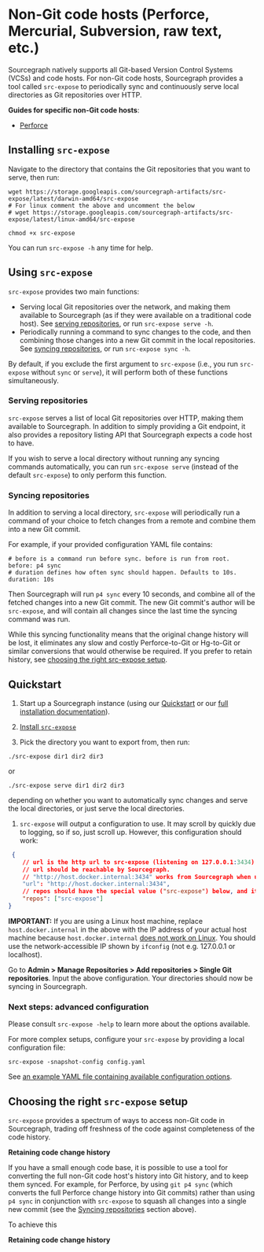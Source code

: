  # Non-Git code hosts (Perforce, Mercurial, Subversion, raw text, etc.)

Sourcegraph natively supports all Git-based Version Control Systems (VCSs) and code hosts. For non-Git code hosts, Sourcegraph provides a tool called `src-expose` to periodically sync and continuously serve local directories as Git repositories over HTTP. 

**Guides for specific non-Git code hosts**:
- [Perforce](../repo/perforce.md)

## Installing `src-expose`

Navigate to the directory that contains the Git repositories that you want to serve, then run:

``` shell
wget https://storage.googleapis.com/sourcegraph-artifacts/src-expose/latest/darwin-amd64/src-expose
# For linux comment the above and uncomment the below
# wget https://storage.googleapis.com/sourcegraph-artifacts/src-expose/latest/linux-amd64/src-expose

chmod +x src-expose
```

You can run `src-expose -h` any time for help. 

## Using `src-expose`

`src-expose` provides two main functions:

- Serving local Git repositories over the network, and making them available to Sourcegraph (as if they were available on a traditional code host). See [serving repositories](#serving-repositories), or run `src-expose serve -h`.
- Periodically running a command to sync changes to the code, and then combining those changes into a new Git commit in the local repositories. See [syncing repositories](#syncing-repositories), or run `src-expose sync -h`.

By default, if you exclude the first argument to `src-expose` (i.e., you run `src-expose` without `sync` or `serve`), it will perform both of these functions simultaneously.

### Serving repositories

`src-expose` serves a list of local Git repositories over HTTP, making them available to Sourcegraph. In addition to simply providing a Git endpoint, it also provides a repository listing API that Sourcegraph expects a code host to have. 

If you wish to serve a local directory without running any syncing commands automatically, you can run `src-expose serve` (instead of the default `src-expose`) to only perform this function.

### Syncing repositories

In addition to serving a local directory, `src-expose` will periodically run a command of your choice to fetch changes from a remote and combine them into a new Git commit. 

For example, if your provided configuration YAML file contains:

```
# before is a command run before sync. before is run from root.
before: p4 sync
# duration defines how often sync should happen. Defaults to 10s.
duration: 10s
```

Then Sourcegraph will run `p4 sync` every 10 seconds, and combine all of the fetched changes into a new Git commit. The new Git commit's author will be `src-expose`, and will contain all changes since the last time the syncing command was run.

While this syncing functionality means that the original change history will be lost, it eliminates any slow and costly Perforce-to-Git or Hg-to-Git or similar conversions that would otherwise be required. If you prefer to retain history, see [choosing the right src-expose setup](#choosing-the-rigth-src-expose-setup).

## Quickstart

1. Start up a Sourcegraph instance (using our [Quickstart](../../../index.md) or our [full installation documentation](../../install/index.md)).

1. [Install `src-expose`](#installing-src-expose)

1. Pick the directory you want to export from, then run:

``` shell
./src-expose dir1 dir2 dir3
```

or

``` shell
./src-expose serve dir1 dir2 dir3
```

depending on whether you want to automatically sync changes and serve the local directories, or just serve the local directories.

1. `src-expose` will output a configuration to use. It may scroll by quickly due to logging, so if so, just scroll up. However, this configuration should work:

``` json
 {
    // url is the http url to src-expose (listening on 127.0.0.1:3434)
    // url should be reachable by Sourcegraph.
    // "http://host.docker.internal:3434" works from Sourcegraph when using Docker for Desktop.
    "url": "http://host.docker.internal:3434",
    // repos should have the special value ("src-expose") below, and it will pull all of the repositories that src-expose is serving.
    "repos": ["src-expose"]
}
```

**IMPORTANT:** If you are using a Linux host machine, replace `host.docker.internal` in the above with the IP address of your actual host machine because `host.docker.internal` [does not work on Linux](https://github.com/docker/for-linux/issues/264). You should use the network-accessible IP shown by `ifconfig` (not e.g. 127.0.0.1 or localhost).

Go to **Admin > Manage Repositories > Add repositories > Single Git repositories**. Input the above configuration. Your directories should now be syncing in Sourcegraph.

### Next steps: advanced configuration

Please consult `src-expose -help` to learn more about the options available. 

For more complex setups, configure your `src-expose` by providing a local configuration file:

``` shell
src-expose -snapshot-config config.yaml
```

See [an example YAML file containing available configuration options](https://github.com/sourcegraph/sourcegraph/blob/master/dev/src-expose/examples/example.yaml). 

## Choosing the right `src-expose` setup

`src-expose` provides a spectrum of ways to access non-Git code in Sourcegraph, trading off freshness of the code against completeness of the code history. 

**Retaining code change history**

If you have a small enough code base, it is possible to use a tool for converting the full non-Git code host's history into Git history, and to keep them synced. For example, for Perforce, by using `git p4 sync` (which converts the full Perforce change history into Git commits) rather than using `p4 sync` in conjunction with `src-expose` to squash all changes into a single new commit (see the [Syncing repositories](#syncing-repositories) section above).

To achieve this 

**Retaining code change history**

